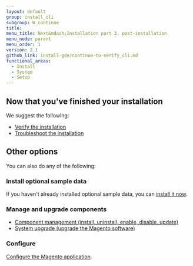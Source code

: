 ```yaml
---
layout: default
group: install_cli
subgroup: W_continue
title:
menu_title: Next&mdash;Installation part 3, post-installation
menu_node: parent
menu_order: 1
version: 2.1
github_link: install-gde/continue-to-verify_cli.md
functional_areas:
  - Install
  - System
  - Setup
---
```



## Now that you've finished your installation
We suggest the following:

*	<a href="{{page.baseurl}}install-gde/install/verify.html">Verify the installation</a>
*	<a href="{{page.baseurl}}install-gde/trouble/tshoot.html">Troubleshoot the installation</a>

## Other options
You can also do any of the following:

### Install optional sample data
If you haven't already installed optional sample data, you can <a href="{{page.baseurl}}install-gde/install/sample-data.html">install it now</a>.

### Manage and upgrade components
*	<a href="{{page.baseurl}}comp-mgr/compman-start.html">Component management (install, uninstall, enable, disable, update)</a>
*	<a href="{{page.baseurl}}comp-mgr/upgrader/upgrade-start.html">System upgrade (upgrade the Magento software)</a>

### Configure
<a href="{{page.baseurl}}install-gde/install/post-install-config.html">Configure the Magento application</a>.
